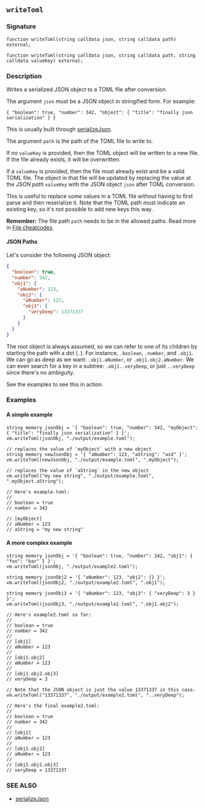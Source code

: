 ## `writeToml`

### Signature

```solidity
function writeToml(string calldata json, string calldata path) external;

function writeToml(string calldata json, string calldata path, string calldata valueKey) external;
```

### Description

Writes a serialized JSON object to a TOML file after conversion.

The argument `json` must be a JSON object in stringified form. For example:

```text
{ "boolean": true, "number": 342, "object": { "title": "finally json serialization" } }
```

This is usually built through [serializeJson](./serialize-json.md).

The argument `path` is the path of the TOML file to write to.

If no `valueKey` is provided, then the TOML object will be written to a new file. If the file already exists, it will be overwritten.

If a `valueKey` is provided, then the file must already exist and be a valid TOML file. The object in that file will be updated by replacing the value at the *JSON path* `valueKey` with the JSON object `json` after TOML conversion.

This is useful to replace some values in a TOML file without having to first parse and then reserialize it. Note that the TOML path must indicate an existing key, so it's not possible to add new keys this way.

**Remember:** The file path `path` needs to be in the allowed paths. Read more in [File cheatcodes](./fs.md).

#### JSON Paths

Let's consider the following JSON object:

```json
{
  "boolean": true,
  "number": 342,
  "obj1": {
    "aNumber": 123,
    "obj2": {
      "aNumber": 123,
      "obj3": {
        "veryDeep": 13371337
      }
    }
  }
}
```

The root object is always assumed, so we can refer to one of its children by starting the path with a dot (`.`). For instance, `.boolean`, `.number`, and `.obj1`.
We can go as deep as we want: `.obj1.aNumber`, or `.obj1.obj2.aNumber`.
We can even search for a key in a subtree: `.obj1..veryDeep`, or just `..veryDeep` since there's no ambiguity.

See the examples to see this in action.

### Examples

#### A simple example

```solidity
string memory jsonObj = '{ "boolean": true, "number": 342, "myObject": { "title": "finally json serialization" } }';
vm.writeToml(jsonObj, "./output/example.toml");

// replaces the value of `myObject` with a new object
string memory newJsonObj = '{ "aNumber": 123, "aString": "asd" }';
vm.writeToml(newJsonObj, "./output/example.toml", ".myObject");

// replaces the value of `aString` in the new object
vm.writeToml("my new string", "./output/example.toml", ".myObject.aString");

// Here's example.toml:
// 
// boolean = true
// number = 342

// [myObject]
// aNumber = 123
// aString = "my new string"
```

#### A more complex example

```solidity
string memory jsonObj = '{ "boolean": true, "number": 342, "obj1": { "foo": "bar" } }';
vm.writeToml(jsonObj, "./output/example2.toml");

string memory jsonObj2 = '{ "aNumber": 123, "obj2": {} }';
vm.writeToml(jsonObj2, "./output/example2.toml", ".obj1");

string memory jsonObj3 = '{ "aNumber": 123, "obj3": { "veryDeep": 3 } }';
vm.writeToml(jsonObj3, "./output/example2.toml", ".obj1.obj2");

// Here's example2.toml so far:
//
// boolean = true
// number = 342
//
// [obj1]
// aNumber = 123
//
// [obj1.obj2]
// aNumber = 123
//
// [obj1.obj2.obj3]
// veryDeep = 3

// Note that the JSON object is just the value 13371337 in this case.
vm.writeToml("13371337", "./output/example2.toml", "..veryDeep");

// Here's the final example2.toml:
//
// boolean = true
// number = 342
//
// [obj1]
// aNumber = 123
//
// [obj1.obj2]
// aNumber = 123
//
// [obj1.obj2.obj3]
// veryDeep = 13371337
```

### SEE ALSO

- [serializeJson](./serialize-json.md)
